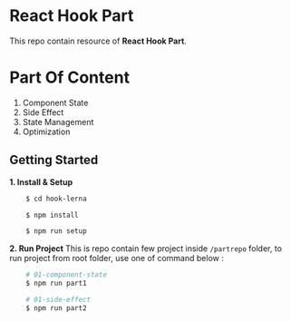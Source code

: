 # React Hook Part
This repo contain resource of **React Hook Part**.


# Part Of Content
1. Component State
2. Side Effect
3. State Management
4. Optimization


## Getting Started
**1. Install & Setup**
```sh
    $ cd hook-lerna

    $ npm install

    $ npm run setup
```
**2. Run Project**
  This is repo contain few project inside `/partrepo` folder, to run project from root folder, use one of command below : 
```sh
    # 01-component-state
    $ npm run part1

    # 01-side-effect
    $ npm run part2

```